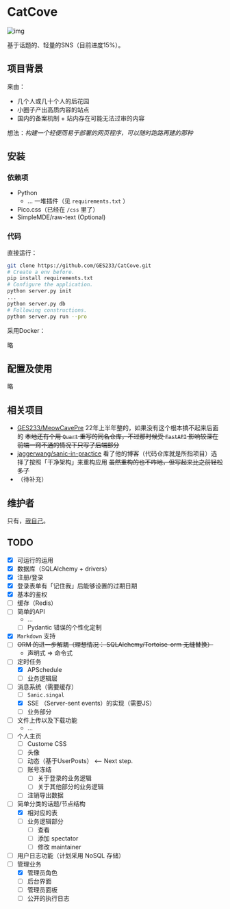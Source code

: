 # CatCove
![img](https://img.shields.io/badge/license-WTFPL-blue)

基于话题的、轻量的SNS（目前进度15%）。

## 项目背景

来由：

- 几个人或几十个人的后花园
- 小圈子产出高质内容的站点
- 国内的备案机制 + 站内存在可能无法过审的内容

想法：*构建一个轻便而易于部署的网页程序，可以随时跑路再建的那种*

## 安装

### 依赖项

- Python
  - ... 一堆插件（见 `requirements.txt` ）
- Pico.css（已经在 `/css` 里了）
- SimpleMDE/raw-text (Optional)

### 代码

直接运行：

```bash
git clone https://github.com/GES233/CatCove.git
# Create a env before.
pip install requirements.txt
# Configure the application.
python server.py init
...
python server.py db
# Following constructions.
python server.py run --pro
```

采用Docker：

略

## 配置及使用

略

## 相关项目

- [GES233/MeowCavePre](https://github.com/GES233/MeowCavePre) 22年上半年整的，如果没有这个根本搞不起来后面的 ~~本地还有个用 `Quart` 重写的同名仓库，不过那时候受 `FastAPI` 影响较深在前端一窍不通的情况下只写了后端部分~~
- [jaggerwang/sanic-in-practice](https://github.com/jaggerwang/sanic-in-practice) 看了他的博客（代码仓库就是所指项目）选择了按照「干净架构」来重构应用 ~~虽然重构的也不咋地，但写起来比之前轻松多了~~
- （待补充）

## 维护者

只有，[我自己](https://github.com/GES233)。

## TODO

- [x] 可运行的运用
- [x] 数据库（SQLAlchemy + drivers）
- [x] 注册/登录
- [x] 登录表单有「记住我」后能够设置的过期日期
- [x] 基本的鉴权
- [ ] 缓存（Redis）
- [ ] 简单的API
  - ...
  - [ ] Pydantic 错误的个性化定制
- [x] `Markdown` 支持
- [ ] ~~ORM 的进一步解耦（理想情况： SQLAlchemy/Tortoise-orm 无缝替换）~~
  - 声明式 => 命令式
- [ ] 定时任务
  - [x] APSchedule
  - [ ] 业务逻辑层
- [ ] 消息系统（需要缓存）
  - [ ] `Sanic.singal`
  - [x] SSE （Server-sent events）的实现（需要JS）
  - [ ] 业务部分
- [ ] 文件上传以及下载功能
  - ...
- [ ] 个人主页
  - [ ] Custome CSS
  - [ ] 头像
  - [ ] 动态（基于UserPosts） <-- Next step.
  - [ ] 账号冻结
    - [ ] 关于登录的业务逻辑
    - [ ] 关于其他部分的业务逻辑
  - [ ] 注销导出数据
- [ ] 简单分类的话题/节点结构
  - [x] 相对应的表
  - [ ] 业务逻辑部分
    - [ ] 查看
    - [ ] 添加 spectator
    - [ ] 修改 maintainer
- [ ] 用户日志功能（计划采用 NoSQL 存储）
- [ ] 管理业务
  - [x] 管理员角色
  - [ ] 后台界面
  - [ ] 管理员面板
  - [ ] 公开的执行日志
